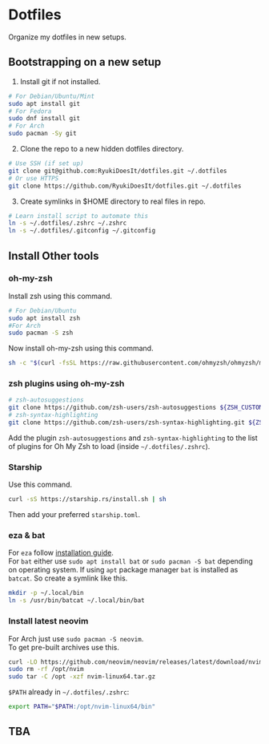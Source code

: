 # Dotfiles

Organize my dotfiles in new setups.

## Bootstrapping on a new setup

1. Install git if not installed.

```zsh
# For Debian/Ubuntu/Mint
sudo apt install git
# For Fedora
sudo dnf install git
# For Arch
sudo pacman -Sy git
```

2. Clone the repo to a new hidden dotfiles directory.

```zsh
# Use SSH (if set up)
git clone git@github.com:RyukiDoesIt/dotfiles.git ~/.dotfiles
# Or use HTTPS
git clone https://github.com/RyukiDoesIt/dotfiles.git ~/.dotfiles
```

3. Create symlinks in $HOME directory to real files in repo.

```zsh
# Learn install script to automate this
ln -s ~/.dotfiles/.zshrc ~/.zshrc
ln -s ~/.dotfiles/.gitconfig ~/.gitconfig
```

## Install Other tools

### oh-my-zsh

Install zsh using this command.

```zsh
# For Debian/Ubuntu
sudo apt install zsh
#For Arch
sudo pacman -S zsh
```

Now install oh-my-zsh using this command.

```zsh
sh -c "$(curl -fsSL https://raw.githubusercontent.com/ohmyzsh/ohmyzsh/master/tools/install.sh)"
```

### zsh plugins using oh-my-zsh

```zsh
# zsh-autosuggestions
git clone https://github.com/zsh-users/zsh-autosuggestions ${ZSH_CUSTOM:-~/.oh-my-zsh/custom}/plugins/zsh-autosuggestions
# zsh-syntax-highlighting
git clone https://github.com/zsh-users/zsh-syntax-highlighting.git ${ZSH_CUSTOM:-~/.oh-my-zsh/custom}/plugins/zsh-syntax-highlighting
```

Add the plugin `zsh-autosuggestions` and `zsh-syntax-highlighting` to the list of plugins for Oh My Zsh to load (inside `~/.dotfiles/.zshrc`).

### Starship

Use this command.

```bash
curl -sS https://starship.rs/install.sh | sh
```
Then add your preferred `starship.toml`.

### eza & bat

For `eza` follow [installation guide](https://github.com/eza-community/eza/blob/main/INSTALL.md "eza installation guide"). <br>
For `bat` either use `sudo apt install bat` or `sudo pacman -S bat` depending on operating system. If using `apt` package manager `bat` is installed as `batcat`. So create a symlink like this.

```zsh
mkdir -p ~/.local/bin
ln -s /usr/bin/batcat ~/.local/bin/bat
```

### Install latest neovim

For Arch just use `sudo pacman -S neovim`. <br>
To get pre-built archives use this.

```zsh
curl -LO https://github.com/neovim/neovim/releases/latest/download/nvim-linux64.tar.gz
sudo rm -rf /opt/nvim
sudo tar -C /opt -xzf nvim-linux64.tar.gz
```
`$PATH` already in `~/.dotfiles/.zshrc`:

```sh
export PATH="$PATH:/opt/nvim-linux64/bin"
```

## TBA